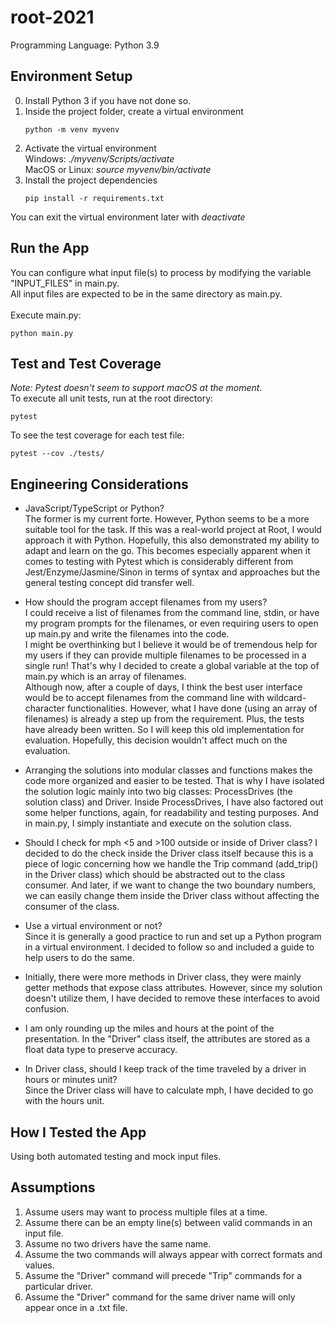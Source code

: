 # root-2021

Programming Language: Python 3.9

## Environment Setup

0. Install Python 3 if you have not done so.
1. Inside the project folder, create a virtual environment
   ```
   python -m venv myvenv
   ```
2. Activate the virtual environment<br/>
   Windows: _./myvenv/Scripts/activate_<br/>
   MacOS or Linux: _source myvenv/bin/activate_
3. Install the project dependencies
   ```
   pip install -r requirements.txt
   ```

You can exit the virtual environment later with _deactivate_

## Run the App

You can configure what input file(s) to process by modifying the variable "INPUT_FILES" in main.py. <br/>
All input files are expected to be in the same directory as main.py.<br/>
<br/>Execute main.py:

```
python main.py
```

## Test and Test Coverage

_Note: Pytest doesn't seem to support macOS at the moment._<br/>
To execute all unit tests, run at the root directory:

```
pytest
```

To see the test coverage for each test file:

```
pytest --cov ./tests/
```

## Engineering Considerations

- JavaScript/TypeScript or Python?<br/>
  The former is my current forte. However, Python seems to be a more suitable tool for the task. If this was a real-world project at Root, I would approach it with Python. Hopefully, this also demonstrated my ability to adapt and learn on the go.
  This becomes especially apparent when it comes to testing with Pytest which is considerably different from Jest/Enzyme/Jasmine/Sinon in terms of syntax and approaches but the general testing concept did transfer well.

- How should the program accept filenames from my users?<br/>
  I could receive a list of filenames from the command line, stdin, or have my program prompts for the filenames, or even requiring users to open up main.py and write the filenames into the code. <br/>I might be overthinking but I believe it would be of tremendous help for my users if they can provide multiple filenames to be processed in a single run! That's why I decided to create a global variable at the top of main.py which is an array of filenames.<br/>
  Although now, after a couple of days, I think the best user interface would be to accept filenames from the command line with wildcard-character functionalities. However, what I have done (using an array of filenames) is already a step up from the requirement. Plus, the tests have already been written. So I will keep this old implementation for evaluation. Hopefully, this decision wouldn't affect much on the evaluation.

- Arranging the solutions into modular classes and functions makes the code more organized and easier to be tested. That is why I have isolated the solution logic mainly into two big classes: ProcessDrives (the solution class) and Driver.
  Inside ProcessDrives, I have also factored out some helper functions, again, for readability and testing purposes.
  And in main.py, I simply instantiate and execute on the solution class.

- Should I check for mph <5 and >100 outside or inside of Driver class?
  I decided to do the check inside the Driver class itself because this is a piece of logic concerning how we handle the Trip command (add_trip() in the Driver class) which should be abstracted out to the class consumer. And later, if we want to change the two boundary numbers, we can easily change them inside the Driver class without affecting the consumer of the class.

- Use a virtual environment or not?<br/>
  Since it is generally a good practice to run and set up a Python program in a virtual environment. I decided to follow so and included a guide to help users to do the same.

- Initially, there were more methods in Driver class, they were mainly getter methods that expose class attributes. However, since my solution doesn't utilize them, I have decided to remove these interfaces to avoid confusion.

- I am only rounding up the miles and hours at the point of the presentation. In the "Driver" class itself, the attributes are stored as a float data type to preserve accuracy.

- In Driver class, should I keep track of the time traveled by a driver in hours or minutes unit?<br/>
  Since the Driver class will have to calculate mph, I have decided to go with the hours unit.

## How I Tested the App

Using both automated testing and mock input files.

## Assumptions

1. Assume users may want to process multiple files at a time.
2. Assume there can be an empty line(s) between valid commands in an input file.
3. Assume no two drivers have the same name.
4. Assume the two commands will always appear with correct formats and values.
5. Assume the "Driver" command will precede "Trip" commands for a particular driver.
6. Assume the "Driver" command for the same driver name will only appear once in a .txt file.
